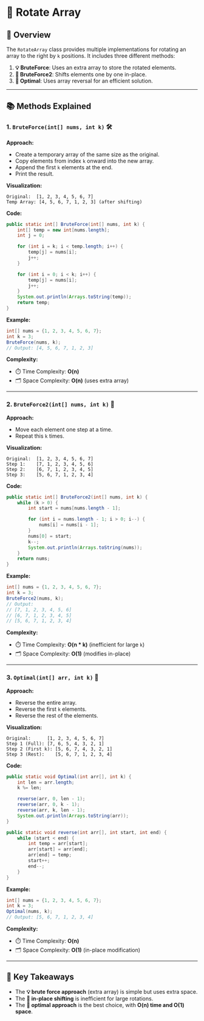 # 🔄 Rotate Array

## 🌟 Overview
The `RotateArray` class provides multiple implementations for rotating an array to the right by `k` positions. It includes three different methods:

1. **💡 BruteForce**: Uses an extra array to store the rotated elements.
2. **🔧 BruteForce2**: Shifts elements one by one in-place.
3. **🚀 Optimal**: Uses array reversal for an efficient solution.

---

## 📚 Methods Explained

### 1. `BruteForce(int[] nums, int k)` 🛠️
**Approach:**
- Create a temporary array of the same size as the original.
- Copy elements from index `k` onward into the new array.
- Append the first `k` elements at the end.
- Print the result.

**Visualization:**
```
Original:  [1, 2, 3, 4, 5, 6, 7]
Temp Array: [4, 5, 6, 7, 1, 2, 3] (after shifting)
```

**Code:**
```java
public static int[] BruteForce(int[] nums, int k) {
    int[] temp = new int[nums.length];
    int j = 0;

    for (int i = k; i < temp.length; i++) {
        temp[j] = nums[i];
        j++;
    }

    for (int i = 0; i < k; i++) {
        temp[j] = nums[i];
        j++;
    }
    System.out.println(Arrays.toString(temp));
    return temp;
}
```

**Example:**
```java
int[] nums = {1, 2, 3, 4, 5, 6, 7};
int k = 3;
BruteForce(nums, k);
// Output: [4, 5, 6, 7, 1, 2, 3]
```

**Complexity:**
- ⏱️ Time Complexity: **O(n)**
- 🗂️ Space Complexity: **O(n)** (uses extra array)

---

### 2. `BruteForce2(int[] nums, int k)` 🔄
**Approach:**
- Move each element one step at a time.
- Repeat this `k` times.

**Visualization:**
```
Original:  [1, 2, 3, 4, 5, 6, 7]
Step 1:    [7, 1, 2, 3, 4, 5, 6]
Step 2:    [6, 7, 1, 2, 3, 4, 5]
Step 3:    [5, 6, 7, 1, 2, 3, 4]
```

**Code:**
```java
public static int[] BruteForce2(int[] nums, int k) {
    while (k > 0) {
        int start = nums[nums.length - 1];

        for (int i = nums.length - 1; i > 0; i--) {
            nums[i] = nums[i - 1];
        }
        nums[0] = start;
        k--;
        System.out.println(Arrays.toString(nums));
    }
    return nums;
}
```

**Example:**
```java
int[] nums = {1, 2, 3, 4, 5, 6, 7};
int k = 3;
BruteForce2(nums, k);
// Output:
// [7, 1, 2, 3, 4, 5, 6]
// [6, 7, 1, 2, 3, 4, 5]
// [5, 6, 7, 1, 2, 3, 4]
```

**Complexity:**
- ⏱️ Time Complexity: **O(n * k)** (inefficient for large `k`)
- 🗂️ Space Complexity: **O(1)** (modifies in-place)

---

### 3. `Optimal(int[] arr, int k)` 🚀
**Approach:**
- Reverse the entire array.
- Reverse the first `k` elements.
- Reverse the rest of the elements.

**Visualization:**
```
Original:      [1, 2, 3, 4, 5, 6, 7]
Step 1 (Full): [7, 6, 5, 4, 3, 2, 1]
Step 2 (First k): [5, 6, 7, 4, 3, 2, 1]
Step 3 (Rest):    [5, 6, 7, 1, 2, 3, 4]
```

**Code:**
```java
public static void Optimal(int arr[], int k) {
    int len = arr.length;
    k %= len;

    reverse(arr, 0, len - 1);
    reverse(arr, 0, k - 1);
    reverse(arr, k, len - 1);
    System.out.println(Arrays.toString(arr));
}

public static void reverse(int arr[], int start, int end) {
    while (start < end) {
        int temp = arr[start];
        arr[start] = arr[end];
        arr[end] = temp;
        start++;
        end--;
    }
}
```

**Example:**
```java
int[] nums = {1, 2, 3, 4, 5, 6, 7};
int k = 3;
Optimal(nums, k);
// Output: [5, 6, 7, 1, 2, 3, 4]
```

**Complexity:**
- ⏱️ Time Complexity: **O(n)**
- 🗂️ Space Complexity: **O(1)** (in-place modification)

---

## 🔑 Key Takeaways
- The **💡 brute force approach** (extra array) is simple but uses extra space.
- The **🔧 in-place shifting** is inefficient for large rotations.
- The **🚀 optimal approach** is the best choice, with **O(n) time and O(1) space**.


